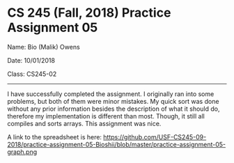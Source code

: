 # CS 245 (Fall, 2018) Practice Assignment 05


Name: Bio (Malik) Owens

Date: 10/01/2018

Class: CS245-02

-----------------------------------------------------------------------------------------------------------------------------

I have successfully completed the assignment. I originally ran into some problems, but both of them were minor mistakes. My quick sort was done without any prior information besides the description of what it should do, therefore my implementation is different than most. Though, it still all compiles and sorts arrays. This assignment was nice.

A link to the spreadsheet is here: https://github.com/USF-CS245-09-2018/practice-assignment-05-Bioshii/blob/master/practice-assignment-05-graph.png
